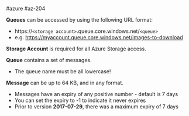 #azure #az-204 

**Queues** can be accessed by using the following URL format:
- https://`<storage account>`.queue.core.windows.net/`<queue>`
- e.g. https://myaccount.queue.core.windows.net/images-to-download

**Storage Account** is required for all Azure Storage access.

**Queue** contains a set of messages.
- The queue name must be all lowercase!

**Message** can be up to 64 KB, and in any format.
- Messages have an expiry of any positive number - default is 7 days
- You can set the expiry to -1 to indicate it never expires
- Prior to version **2017-07-29**, there was a maximum expiry of 7 days